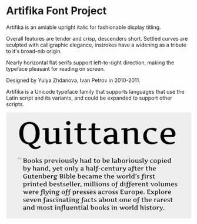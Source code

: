 # Artifika Font Project

Artifika is an amiable upright italic for fashionable display titling.

Overall features are tender and crisp, descenders short. Settled curves are sculpted with calligraphic elegance, instrokes have a widening as a tribute to it's broad-nib origin.

Nearly horizontal flat serifs support left-to-right direction, making the typeface pleasant for reading on screen.

Designed by Yulya Zhdanova, Ivan Petrov in 2010-2011.

Artifika is a Unicode typeface family that supports 
languages that use the Latin script and its variants, and 
could be expanded to support other scripts.

![Artifika Font](documentation/sample.png)